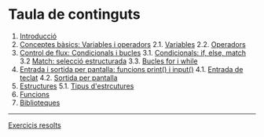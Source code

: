 
# Taula de continguts
1. [Introducció](1-introduccio.md)
2. [Conceptes bàsics: Variables i operadors](2-conceptes.md)
     2.1. [Variables](2-conceptes.md#1-variables)
     2.2. [Operadors](2-conceptes.md#2-operadors)   
3. [Control de flux: Condicionals i bucles](3-control_flux.md)
    3.1. [Condicionals: if, else, match](3-control_flux.md#11-condicionals-if-elif-else)
    3.2  [Match: selecció estructurada](3-control_flux.md#12-match-selecció-estructurada-com-un-switch-modern)
    3.3. [Bucles for i while](3-control_flux.md#13-bucles)
4. [Entrada i sortida per pantalla: funcions print() i input()](4-entrada_sortida_input_print.md)
    4.1. [Entrada de teclat](4-entrada_sortida_input_print.md#41-entrada-de-teclat-en-python)
    4.2. [Sortida per pantalla](4-entrada_sortida_input_print.md#42-sortida-per-pantalla)
5. [Estructures](5-estructures.md)
    5.1. [Tipus d'estrcutures](5-estructures.md#51--tipus-destructures)
6. [Funcions](6-funcions.md)
7. [Biblioteques](7-biblioteques.md)

---

[Exercicis resolts](exercicis_resolts.md)
